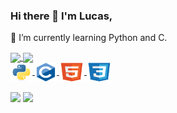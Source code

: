 ### Hi there 👋 I'm Lucas,
 🌱 I’m currently learning Python and C.
 


 <div style="display: inline_block">
  <a href="https://github.com/lucascassimirosena">
  <img align="center" height="180em" src="https://github-readme-stats.vercel.app/api?username=lucascassimirosena&show_icons=true&theme=chartreuse-dark&include_all_commits=true&count_private=true"/>
  <img align="center" height="180em" src="https://github-readme-stats.vercel.app/api/top-langs/?username=lucascassimirosena&layout=compact&langs_count=7&theme=chartreuse-dark"/>
</div>
 
<div style="display: inline_block">
  <img align="center" alt="LucasSena-Python" height="30" width="35" src="https://raw.githubusercontent.com/devicons/devicon/master/icons/python/python-original.svg">
  <img align="center" alt="LucasSena-Python" height="30" width="35" src="https://github.com/devicons/devicon/blob/master/icons/c/c-original.svg">
  <img align="center" alt="LucasSena-HTML" height="30" width="40" src="https://raw.githubusercontent.com/devicons/devicon/master/icons/html5/html5-original.svg">
  <img align="center" alt="LucasSena-CSS" height="30" width="40" src="https://raw.githubusercontent.com/devicons/devicon/master/icons/css3/css3-original.svg">
</div>
<br>
    <a href="https://www.linkedin.com/in/lucas-cassimiro/" target="_blank"><img src="https://img.shields.io/badge/-LinkedIn-%230077B5?style=for-the-badge&logo=linkedin&logoColor=white" target="_blank"></a> 
    <a href = "mailto:lucas.cassimiro@live.com"><img src="https://img.shields.io/badge/-Gmail-%23333?style=for-the-badge&logo=gmail&logoColor=white" target="_blank"></a>
<!--
**lucascassimirosena/lucascassimirosena** is a ✨ _special_ ✨ repository because its `README.md` (this file) appears on your GitHub profile.

Here are some ideas to get you started:

- 🔭 I’m currently working on ...
-
- 👯 I’m looking to collaborate on ...
- 🤔 I’m looking for help with ...
- 💬 Ask me about ...
- 📫 How to reach me: ...
- 😄 Pronouns: ...
- ⚡ Fun fact: ...
-->
